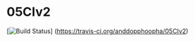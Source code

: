 # 05CIv2
[![Build Status](https://travis-ci.org/anddopphoopha/05CIv2.png?branch=master)]
(https://travis-ci.org/anddopphoopha/05CIv2)